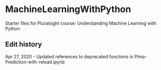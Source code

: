 # MachineLearningWithPython
Starter files for Pluralsight course: Understanding Machine Learning with Python


## Edit history
Apr 27, 2020 - Updated references to deprecated functions in Pima-Prediction-with-reload.ipynb
